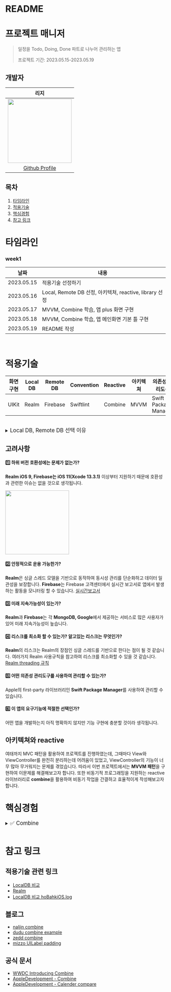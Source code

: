 # README
# 프로젝트 매니저
> 일정을 Todo, Doing, Done 파트로 나누어 관리하는 앱
> 
> 프로젝트 기간: 2023.05.15-2023.05.19
> 

## 개발자

| 리지 |
|  :--------: | 
|<Img src ="https://user-images.githubusercontent.com/114971172/221088543-6f6a8d09-7081-4e61-a54a-77849a102af8.png" width="200" height="200"/>
|[Github Profile](https://github.com/yijiye)


## 목차
1. [타임라인](#타임라인)
2. [적용기술](#적용기술)
3. [핵심경험](#핵심경험)
4. [참고 링크](#참고-링크)

# 타임라인 

### week1

|    날짜    | 내용 |
|:----:| ---- |
| 2023.05.15 | 적용기술 선정하기 |
| 2023.05.16 | Local, Remote DB 선정, 아키텍쳐, reactive, library 선정 |
| 2023.05.17 | MVVM, Combine 학습, 앱 plus 화면 구현 |
| 2023.05.18 | MVVM, Combine 학습, 앱 메인화면 기본 틀 구현 |
| 2023.05.19 | README 작성|



<br/>
 
# 적용기술

| 화면구현 | Local DB | Remote DB | Convention | Reactive | 아키텍쳐 | 의존성 관리도구 |
| -------- | -------- | --------- | ---------- | ------------------ | -------- | --- |
| UIKit    | Realm    | Firebase  | Swiftlint  | Combine |  MVVM  | Swift Package Manager |

</br>

<details><summary><big> Local DB, Remote DB 선택 이유 </big></summary>

## Local DB

**Realm** 선택


SQLite, CoreData, Realm 3가지의 장단점을 비교하여 Realm을 선택하였습니다. 먼저 SQLite는 하나의 파일로 구성되고 비교적 작은 프로젝트에 맞는 DB이며 확장성이 부족한 단점이 있어 제외하였습니다.
CoreData는 Apple이 지원하는 프레임워크라는 장점이 있었지만 Realm의 데이터를 불러오는 속도가 CoreData보다 빠르고 많은 양의 데이터라도 일정한 속도가 유지된다는 점에서 Realm을 선택하였습니다. 그리고 CoreData는 이전 프로젝트에서 사용경험이 있어 이번 프로젝트에서는 Realm을 학습해보고자 선택하였습니다.

<img src="https://hackmd.io/_uploads/r1CLZUyrh.png" width="400">


<details><summary>SQLite, CoreData, Realm 비교</summary>
    
### SQLite
iOS에서 기본적으로 사용할 수 있는 DB
SQLite로 인해 생성되는 각 데이터베이스는 하나의 파일로 구성되어 관리된다.

- 장점
   - 다양한 운영체제 환경에서 사용할 수 있다.

- 단점
   - 소규모 프로젝트에서 사용되는 데이터베이스로 대규모의 데이터를 처리하는 프로젝트에는 적합하지 않다.
   - 최소한의 구성 및 튜닝 옵션을 제공하므로 하위 호환성에 대한 문제가 발생한다.
   - 관계형 데이터베이스의 제한으로 인해 확장성이 부족하다.

### CoreData
Apple에서 제공하는 프레임워크로 SQLite를 기반으로 한다.

- 장점
   - SQLite보다 더 많은 메모리를 사용하고, 더 많은 저장공간이 필요하며 더 빠르게 저장된 기록을 가져온다.
   - 객체 중심의 데이터베이스로 CoreData 코드를 Realm을 사용하여 리팩토링할 수 있다.

- 단점
   - 많은 메모리를 사용하고 많은 저장공간이 필요하다.
   - 다른 플랫폼의 OS와 공유되지 않는다.
 
### Realm
오픈 소스 라이브러리, 모바일에 최적화된 데이터베이스 라이브러리
데이터 컨테이너 모델을 사용하며 데이터 객체는 realm에 객체로 저장된다. (객체 중심의 데이터베이스)
한번에 하나의 작업만 가능한 싱글 스레드 환경이다.

- 장점
   - 복잡한 Entity에 대한 매핑을 처리할 문제가 없다.
   - 그렇기 때문에 CoreData, SQLite에 비해 속도가 빠르고 성능이 좋다.
   - 데이터 저장에 제한이 없고 무료로 사용가능하다.
   - 대용량의 데이터에도 일관된 속도 및 성능을 유지할 수 있다.
   - Realm Studio 툴이 있어 DB를 시각적으로 확인할 수 있다.
  
- 단점
   - 다양한 쿼리를 지원하지 않는다.
   
 
</details>

## Remote DB

**Firebase**를 선택
Apple 생태계 통합이라는 장점으로 iCloud를 사용할까 고민하였으나 Firebase보다 기능이 제한적이라는 단점이 더 크게 느껴져 다양한 기능을 제공하는 Firebase를 선택하였습니다.

<details><summary>iCloud, Firebase 비교</summary>
    
### Cloudkit
iCloud 서버에 저장하기 위한 Apple 프레임 워크

- 장점
   - 애플을 사용하는 사람에게 편리하다 (Apple 생태계 통합)
   - 사용자 인증 및 데이터 공유

- 단점
   - 기능 제한 : Firebase보다 다양한 기능을 제공하지 않는다. 주로 데이터 저장과 동기화에 초점을 맞춤
   - 플랫폼 제한 : 다른 플랫폼에 애플리케이션을 확장하는 경우 제한이 있다.

### Firebase
구글에서 제공하는 모바일 앱 개발 플랫폼
- 장점
   - 다양한 기능, 실시간 데이터베이스, 사용자 인증, 스토리지, 클라우드 함수 등을 포함
   - 크로스 플랫폼
   - 확장성
- 단점
   - Google에서 제공하기 때문에 Google에 의존해야한다. 그렇기 때문에 다른 클라우드 서비스로 전환하기 어렵다.
    
</details>

</details>

## 고려사항

#### 1️⃣ 하위 버전 호환성에는 문제가 없는가?
**Realm iOS 9, Firebase는 iOS 11(Xcode 13.3.1)** 이상부터 지원하기 때문에 호환성과 관련한 이슈는 없을 것으로 생각됩니다.

<img src="https://hackmd.io/_uploads/rk2ahOxBn.png" width="200">



#### 2️⃣ 안정적으로 운용 가능한가?
**Realm**은 싱글 스레드 모델을 기반으로 동작하여 동시성 관리를 단순화하고 데이터 일관성을 보장합니다.
**Firebase**는 Firebase 고객센터에서 실시간 보고서로 앱에서 발생하는 활동을 모니터링 할 수 있습니다.
[실시간보고서](https://support.google.com/firebase/answer/9271392?hl=ko&ref_topic=6317489&sjid=12853604787559614395-AP)

#### 3️⃣ 미래 지속가능성이 있는가?
**Realm**과 **Firebase**는 각 **MongoDB, Google**에서 제공하는 서비스로  많은 사용자가 있어 미래 지속가능성이 높습니다.

#### 4️⃣ 리스크를 최소화 할 수 있는가? 알고있는 리스크는 무엇인가?
**Realm**의 리스크는 Realm의 장점인 싱글 스레드를 기반으로 한다는 점이 될 것 같습니다. 여러가지 Realm 사용규칙을 참고하여 리스크를 최소화할 수 있을 것 같습니다.
[Realm threading 규칙](https://ali-akhtar.medium.com/concurrency-multi-threading-in-realm-realmswift-part-4-2345deabe512)

#### 5️⃣ 어떤 의존성 관리도구를 사용하여 관리할 수 있는가?
Apple의 first-party 라이브러리인 **Swift Package Manager**를 사용하여 관리할 수 있습니다.

#### 6️⃣ 이 앱의 요구기능에 적절한 선택인가?
어떤 앱을 개발하는지 아직 명확하지 않지만 기능 구현에 충분할 것이라 생각됩니다.


## 아키텍쳐와 reactive

여태까지 MVC 패턴을 활용하여 프로젝트를 진행하였는데, 그때마다 View와 ViewController를 완전히 분리하는데 어려움이 있었고, ViewController의 기능이 너무 많아 무거워지는 문제를 겪었습니다. 따라서 이번 프로젝트에서는 **MVVM 패턴**을 구현하여 이문제를 해결해보고자 합니다. 또한 비동기적 프로그래밍을 지원하는 reactive 라이브러리로 **combine**을 활용하여 비동기 작업을 간결하고 효율적이게 작성해보고자 합니다.



# 핵심경험

<details>
<summary><big>✅ Combine </big></summary> 
이번 프로젝트에서 처음 적용해보는 기술이라 기본 개념부터 학습하였습니다.
학습한 자료는 개인 github에 정리하였습니다.
- [Combine 학습내용](https://github.com/yijiye/TIL-swift-/tree/main/Swift/Combine)
</details> 
  
<br/>
    
    
# 참고 링크

## 적용기술 관련 링크
- [LocalDB 비교](https://purple-log.tistory.com/13)
- [Realm](https://realm.io/best-ios-database/)
- [LocalDB 비교 hoBahkiOS.log](https://velog.io/@qudgh849/LocalDB비교-Realm-vs-SQLite-vs-Core-Data)

## 블로그
- [naljin combine](https://sujinnaljin.medium.com/combine-combine-시작하기-ac726ac40b07)
- [dudu combine example](https://velog.io/@aurora_97/Combine-UIKit에서-Combine-편하게-쓰기)
- [zedd combine](https://zeddios.tistory.com/1003)
- [mizzo UILabel padding](https://mizzo-dev.tistory.com/entry/iOSswfit3-Label에-공백간격Padding-적용하기)
            
## 공식 문서
- [WWDC Introducing Combine](https://developer.apple.com/videos/play/wwdc2019/722/)
- [AppleDevelopment - Combine](https://developer.apple.com/documentation/combine)
- [AppleDevelopment - Calender compare](https://developer.apple.com/documentation/foundation/calendar/2293166-compare)

